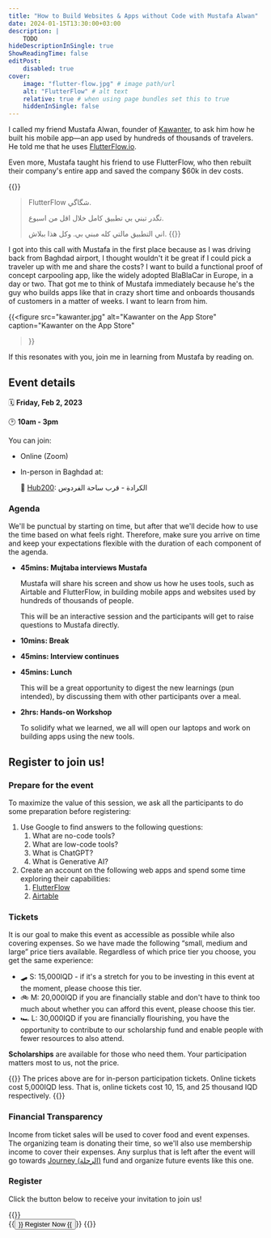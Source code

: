 ```yaml
---
title: "How to Build Websites & Apps without Code with Mustafa Alwan"
date: 2024-01-15T13:30:00+03:00
description: |
    TODO
hideDescriptionInSingle: true
ShowReadingTime: false
editPost:
    disabled: true
cover:
    image: "flutter-flow.jpg" # image path/url
    alt: "FlutterFlow" # alt text
    relative: true # when using page bundles set this to true
    hiddenInSingle: false
---
```

I called my friend Mustafa Alwan, founder of [Kawanter](https://kawenter.com), to ask
him how he built his mobile app—an app used by hundreds of thousands of travelers. He
told me that he uses [FlutterFlow.io](https://flutterflow.io).

Even more, Mustafa taught his friend to use FlutterFlow, who then rebuilt their
company's entire app and saved the company $60k in dev costs.

{{<container rtl=true >}}
> FlutterFlow شگاگي.
>
> تگدر تبني بي تطبيق كامل خلال اقل من اسبوع.
>
> اني التطبيق مالتي كله مبني بي. وكل هذا ببلاش.
{{</container>}}

I got into this call with Mustafa in the first place because as I was driving back
from Baghdad airport, I thought wouldn't it be great if I could pick a traveler up
with me and share the costs? I want to build a functional proof of concept carpooling
app, like the widely adopted BlaBlaCar in Europe, in a day or two. That got me to
think of Mustafa immediately because he's the guy who builds apps like that in crazy
short time and onboards thousands of customers in a matter of weeks. I want to learn
from him.

{{<figure
  src="kawanter.jpg"
  alt="Kawanter on the App Store"
  caption="Kawanter on the App Store"
>}}

If this resonates with you, join me in learning from Mustafa by reading on.

## Event details

🗓️ **Friday, Feb 2, 2023**

🕑 **10am - 3pm**

You can join:

* Online (Zoom)
* In-person in Baghdad at:

  📍 [Hub200](https://maps.app.goo.gl/bMEjh8GeigGtyWwj8): الكرادة - قرب ساحة الفردوس

### Agenda

We'll be punctual by starting on time, but after that we'll decide how to use the
time based on what feels right. Therefore, make sure you arrive on time and keep your
expectations flexible with the duration of each component of the agenda.

- **45mins: Mujtaba interviews Mustafa**

  Mustafa will share his screen and show us how he uses tools, such as Airtable and
  FlutterFlow, in building mobile apps and websites used by hundreds of thousands of
  people.

  This will be an interactive session and the participants will get to raise questions to Mustafa directly.
- **10mins: Break**
- **45mins: Interview continues**
- **45mins: Lunch**

  This will be a great opportunity to digest the new learnings (pun intended), by discussing them with other participants over a meal.
- **2hrs: Hands-on Workshop**

  To solidify what we learned, we all will open our laptops and work on building apps using the new tools.

## Register to join us!

### Prepare for the event

To maximize the value of this session, we ask all the participants to do some
preparation before registering:

1. Use Google to find answers to the following questions:
    1. What are no-code tools?
    2. What are low-code tools?
    3. What is ChatGPT?
    4. What is Generative AI?
2. Create an account on the following web apps and spend some time exploring their capabilities:
    1. [FlutterFlow](https://flutterflow.io)
    2. [Airtable](https://airtable.com)

### Tickets

It is our goal to make this event as accessible as possible while also covering
expenses. So we have made the following “small, medium and large” price tiers
available. Regardless of which price tier you choose, you get the
same experience:

* 🛹 S: 15,000IQD - if it's a stretch for you to be investing in this event at the
  moment, please choose this tier.
* 🚲 M: 20,000IQD if you are financially stable and don't have to think too much
  about whether you can afford this event, please choose this tier.
* 🏎️ L: 30,000IQD if you are financially flourishing, you have the opportunity to
  contribute to our scholarship fund and enable people with fewer resources to also
  attend.

**Scholarships** are available for those who need them. Your participation matters
most to us, not the price.

{{<callout>}}
The prices above are for in-person participation tickets. Online tickets cost
5,000IQD less. That is, online tickets cost 10, 15, and 25 thousand IQD respectively.
{{</callout>}}

### Financial Transparency

Income from ticket sales will be used to cover food and event expenses. The
organizing team is donating their time, so we'll also use membership income to cover
their expenses. Any surplus that is left after the event will go towards
[Journey (الرحلة)](https://www.instagram.com/journey.iq/)
fund and organize future events like this one.

### Register

Click the button below to receive your invitation to join us!

{{<container align="center">}}
<br>
{{<button href="https://airtable.com/app48a2cdHLvkg3Dv/pagdj0xItWeuYHr6U/form" size="large">}}
Register Now
{{</button>}}
{{</container>}}
